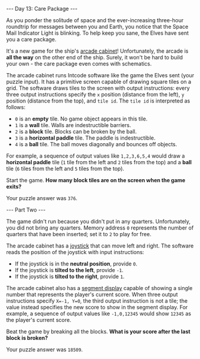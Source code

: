--- Day 13: Care Package ---

As you ponder the solitude of space and the ever-increasing three-hour
roundtrip for messages between you and Earth, you notice that the Space Mail
Indicator Light is blinking. To help keep you sane, the Elves have sent you a
care package.

It's a new game for the ship's [arcade
cabinet](https://en.wikipedia.org/wiki/Arcade_cabinet)! Unfortunately, the
arcade is **all the way** on the other end of the ship. Surely, it won't be
hard to build your own - the care package even comes with schematics.

The arcade cabinet runs Intcode software like the game the Elves sent (your
puzzle input). It has a primitive screen capable of drawing square tiles on a
grid. The software draws tiles to the screen with output instructions: every
three output instructions specify the `x` position (distance from the left),
`y` position (distance from the top), and `tile id`. The `tile id` is
interpreted as follows:

- `0` is an **empty** tile. No game object appears in this tile.
- `1` is a **wall** tile. Walls are indestructible barriers.
- `2` is a **block** tile. Blocks can be broken by the ball.
- `3` is a **horizontal paddle** tile. The paddle is indestructible.
- `4` is a **ball** tile. The ball moves diagonally and bounces off objects.

For example, a sequence of output values like `1,2,3,6,5,4` would draw a
**horizontal paddle** tile (`1` tile from the left and `2` tiles from the top)
and a **ball** tile (`6` tiles from the left and `5` tiles from the top).

Start the game. **How many block tiles are on the screen when the game exits?**

Your puzzle answer was `376`.

--- Part Two ---

The game didn't run because you didn't put in any quarters. Unfortunately, you
did not bring any quarters. Memory address `0` represents the number of
quarters that have been inserted; set it to `2` to play for free.

The arcade cabinet has a [joystick](https://en.wikipedia.org/wiki/Joystick)
that can move left and right. The software reads the position of the joystick
with input instructions:

- If the joystick is in the **neutral position**, provide `0`.
- If the joystick is **tilted to the left**, provide `-1`.
- If the joystick is **tilted to the right**, provide `1`.

The arcade cabinet also has a [segment
display](https://en.wikipedia.org/wiki/Display_device#Segment_displays) capable
of showing a single number that represents the player's current score. When
three output instructions specify `X=-1, Y=0`, the third output instruction is
not a tile; the value instead specifies the new score to show in the segment
display. For example, a sequence of output values like `-1,0,12345` would show
`12345` as the player's current score.

Beat the game by breaking all the blocks. **What is your score after the last
block is broken?**

Your puzzle answer was `18509`.
